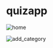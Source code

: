# quizapp

![home](https://github.com/mudirajesh/quizapp/assets/59320957/f5657c66-7af0-4caf-8393-8346fb976be0)


![add_category](https://github.com/mudirajesh/quizapp/assets/59320957/d7cfb459-d9de-4537-a4ee-53fc2dee6cee)
